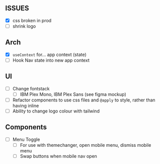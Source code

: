 ## ISSUES

- [x] css broken in prod
- [ ] shrink logo

## Arch

- [x] `useContext` for... app context (state)
- [ ] Hook Nav state into new app context

## UI

- [ ] Change fontstack
  - [ ] IBM Plex Mono, IBM Plex Sans (see figma mockup)
- [ ] Refactor components to use css files and `@apply` to style, rather than having inline
- [ ] Ability to change logo colour with tailwind

## Components

- [ ] Menu Toggle 
  - [ ] For use with themechanger, open mobile menu, dismiss mobile menu
  - [ ] Swap buttons when mobile nav open
